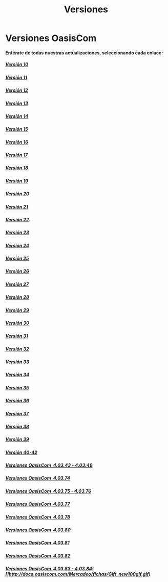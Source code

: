 ﻿---
layout: default
title: Versiones
permalink: /Desarrollo/Versiones/
editable: si
---

# Versiones OasisCom
#### Entérate de todas nuestras actualizaciones, seleccionando cada enlace:

##### [Versión 10](http://us12.campaign-archive2.com/?u=0fa6cc7f95527a2cb26f4165f&id=57e137d4f9) 
##### [Versión 11](http://oasis.us12.list-manage2.com/track/click?u=0fa6cc7f95527a2cb26f4165f&id=a81fcdcbaa&e=931abdac80)
##### [Versión 12](http://mailchi.mp/62e6cb39366a/bsb9ugmdsp-1038205)
##### [Versión 13](http://mailchi.mp/2f4243315aaa/versin-04_03_13-oasiscom-prueba01-1206969)
##### [Versión 14](http://mailchi.mp/cc1e4473d3c2/nueva-versin-oasiscom-40314-enterate-de-nuestra-actualizacin)
##### [Versión 15](http://oasis.us12.list-manage1.com/track/click?u=0fa6cc7f95527a2cb26f4165f&id=19889cb66a&e=931abdac80)
##### [Versión 16](http://mailchi.mp/oasis/nueva-versin-oasiscom-40314-enterate-de-nuestra-actualizacin-1265725)
##### [Versión 17](http://mailchi.mp/oasis/versin-oasiscom-40317-prueba03-todos-los-links-1284945)
##### [Versión 18](http://mailchi.mp/oasis/versin-oasiscom-40317-prueba03-todos-los-links-1303041)
##### [Versión 19](http://mailchi.mp/65c69eefe74f/versin-oasiscom-40317-prueba03-todos-los-links-1318077)
##### [Versión 20](http://mailchi.mp/65c69eefe74f/versin-oasiscom-40317-prueba03-todos-los-links-1318077)
##### [Versión 21](http://mailchi.mp/c76eef6e1369/versin-oasiscom-40317-prueba03-todos-los-links-1318081)
##### [Versión 22](http://mailchi.mp/5a1bfb9c57e8/version-oasiscom-22).
##### [Versión 23](http://mailchi.mp/7cf713553396/version-oasiscom-1318141)
##### [Versión 24](http://mailchi.mp/9faeedc3e99e/version-oasiscom-1318173)
##### [Versión 25](http://mailchi.mp/06c5ff4d0619/version-oasiscom-1318221)
##### [Versión 26](http://mailchi.mp/0c78f995a023/version-oasiscom-1318229)
##### [Versión 27](http://mailchi.mp/2317edd9a82b/version-oasiscom-1318241)
##### [Versión 28](http://mailchi.mp/8846d360550a/version-oasiscom-1318341)
##### [Versión 29](http://mailchi.mp/8d2a91bc617c/version-oasiscom-1318329)
##### [Versión 30](http://mailchi.mp/74242c685ce9/version-oasiscom-1318377)
##### [Versión 31](https://mailchi.mp/d6cbb72596bd/version-oasiscom-1318389)
##### [Versión 32](https://mailchi.mp/9e895bbbe095/version-oasiscom-1318461)
##### [Versión 33](https://mailchi.mp/acf4b767a029/version-oasiscom-1586533)
##### [Versión 34](https://mailchi.mp/b9b2148c2e12/version-oasiscom-1587129)
##### [Versión 35](https://mailchi.mp/d505df8fbfec/version-oasiscom-1609225)
##### [Versión 36](https://mailchi.mp/b61c6ef067da/version-oasiscom-1626089)
##### [Versión 37](https://mailchi.mp/a1b5f24ac963/version-oasiscom-1669573)
##### [Versión 38](https://mailchi.mp/c8d42e6f2780/version-oasiscom-1675781)
##### [Versión 39](https://mailchi.mp/ca6384fc7db9/version-oasiscom-1691481)
##### [Versión 40-42](https://mailchi.mp/97bb23e7a41b/version-oasiscom-1709773)
##### [Versiones OasisCom  4.03.43 - 4.03.49](https://mailchi.mp/f41a0ac2c7e8/version-oasiscom-1765001) 
##### [Versiones OasisCom  4.03.74](https://mailchi.mp/ddf71371c34d/plan-empower-versin-400374-oasiscom-265351) 
##### [Versiones OasisCom  4.03.75 - 4.03.76](https://mailchi.mp/8453eb5a138a/plan-empower-versin-400375-400376-oasiscom?e=7ad3ec53b5)
##### [Versiones OasisCom  4.03.77](https://mailchi.mp/d27b0150f9e9/plan-empower-versin-400377-oasiscom-278867)
##### [Versiones OasisCom  4.03.78](https://mailchi.mp/18e86aab3632/plan-empower-versin-400378-oasiscom) 
##### [Versiones OasisCom  4.03.80](https://mailchi.mp/6f0ab400b3c1/plan-empower-versin-400378-oasiscom-307575)
##### [Versiones OasisCom  4.03.81](https://mailchi.mp/7d383690d844/plan-empower-versin-400378-oasiscom-308775)
##### [Versiones OasisCom  4.03.82](https://mailchi.mp/35ab6214ac6b/plan-empower-versin-400378-oasiscom-321231)
##### [Versiones OasisCom  4.03.83 - 4.03.84](https://mailchi.mp/04e3c97338a3/plan-empower-versin-400378-oasiscom-331671)![]http://docs.oasiscom.com/Mercadeo/fichas/Gift_new100gif.gif) 

 
